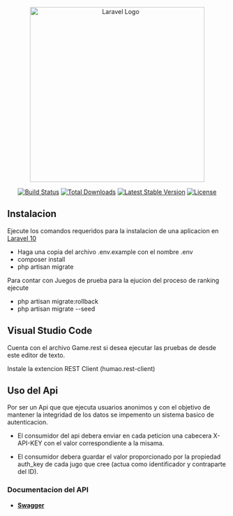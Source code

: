 <p align="center"><a href="https://laravel.com" target="_blank"><img src="https://raw.githubusercontent.com/laravel/art/master/logo-lockup/5%20SVG/2%20CMYK/1%20Full%20Color/laravel-logolockup-cmyk-red.svg" width="400" alt="Laravel Logo"></a></p>

<p align="center">
<a href="https://github.com/laravel/framework/actions"><img src="https://github.com/laravel/framework/workflows/tests/badge.svg" alt="Build Status"></a>
<a href="https://packagist.org/packages/laravel/framework"><img src="https://img.shields.io/packagist/dt/laravel/framework" alt="Total Downloads"></a>
<a href="https://packagist.org/packages/laravel/framework"><img src="https://img.shields.io/packagist/v/laravel/framework" alt="Latest Stable Version"></a>
<a href="https://packagist.org/packages/laravel/framework"><img src="https://img.shields.io/packagist/l/laravel/framework" alt="License"></a>
</p>

## Instalacion
Ejecute los comandos requeridos para la instalacion de una aplicacion en 
[Laravel 10](https://laravel.com/docs)

- Haga una copia del archivo .env.example con el nombre .env
- composer install 
- php artisan migrate


Para contar con Juegos de prueba para la ejucion del proceso de ranking
ejecute 

- php artisan migrate:rollback
- php artisan migrate --seed

## Visual Studio Code

Cuenta con el archivo Game.rest si desea ejecutar las pruebas de desde este editor de texto.

Instale la extencion REST Client (humao.rest-client)

## Uso del Api

Por ser un Api que que ejecuta usuarios anonimos y con el objetivo de mantener la integridad de los datos se impemento 
un sistema basico de autenticacion.

- El consumidor del api debera enviar en cada peticion una cabecera X-API-KEY con el valor correspondiente a la misama.

- El consumidor debera guardar el valor proporcionado por la propiedad auth_key de cada jugo que cree (actua como identificador y contraparte del ID).



### Documentacion del API

- **[Swagger](http://localhost/api/documentation#/Game)**
